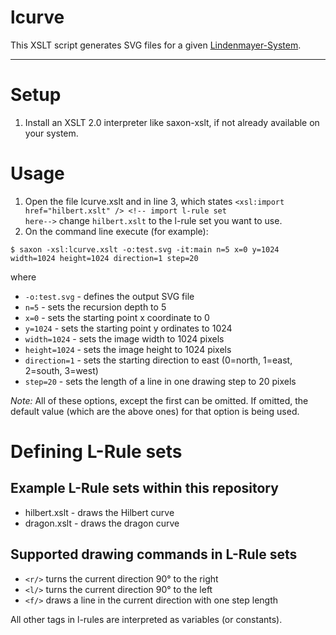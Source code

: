 # lcurve

This XSLT script generates SVG files for a given [Lindenmayer-System](https://en.wikipedia.org/wiki/L-system).

***

# Setup

1. Install an XSLT 2.0 interpreter like saxon-xslt, if not already available on your system.

# Usage

1. Open the file lcurve.xslt and in line 3, which states
<code>&lt;xsl:import href="hilbert.xslt" /&gt; &lt;!-- import l-rule set here--&gt;</code>
change <code>hilbert.xslt</code> to the l-rule set you want to use.
2. On the command line execute (for example):

<code>$ saxon -xsl:lcurve.xslt -o:test.svg -it:main n=5 x=0 y=1024  width=1024 height=1024 direction=1 step=20</code>

where

* <code>-o:test.svg</code> - defines the output SVG file
* <code>n=5</code> - sets the recursion depth to 5
* <code>x=0</code> - sets the starting point x coordinate to 0
* <code>y=1024</code> - sets the starting point y ordinates to 1024
* <code>width=1024</code> - sets the image width to 1024 pixels
* <code>height=1024</code> - sets the image height to 1024 pixels
* <code>direction=1</code> - sets the starting direction to east (0=north, 1=east, 2=south, 3=west)
* <code>step=20</code> - sets the length of a line in one drawing step to 20 pixels

*Note:* All of these options, except the first can be omitted. If omitted, the default value (which are the above ones) for that option is being used.

# Defining L-Rule sets
## Example L-Rule sets within this repository
* hilbert.xslt - draws the Hilbert curve
* dragon.xslt - draws the dragon curve

## Supported drawing commands in L-Rule sets
* <code>&lt;r/&gt;</code> turns the current direction 90° to the right
* <code>&lt;l/&gt;</code> turns the current direction 90° to the left
* <code>&lt;f/&gt;</code> draws a line in the current direction with one step length

All other tags in l-rules are interpreted as variables (or constants).
